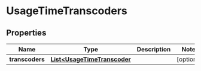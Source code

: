 
# UsageTimeTranscoders

## Properties
Name | Type | Description | Notes
------------ | ------------- | ------------- | -------------
**transcoders** | [**List&lt;UsageTimeTranscoder**](UsageTimeTranscoder.md) |  |  [optional]



